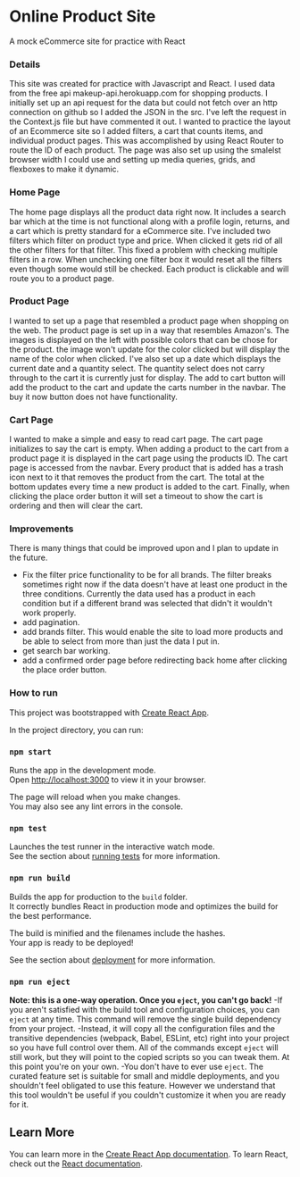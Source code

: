 # Online Product Site
A mock eCommerce site for practice with React

### Details
This site was created for practice with Javascript and React. I used data from the free api makeup-api.herokuapp.com for shopping products. I initially set up an api request for the data but could not fetch over an http connection on github so I added the JSON in the src. I've left the request in the Context.js file but have commented it out. I wanted to practice the layout of an Ecommerce site so I added filters, a cart that counts items, and individual product pages. This was accomplished by using React Router to route the ID of each product. The page was also set up using the smalelst browser width I could use and setting up media queries, grids, and flexboxes to make it dynamic.

### Home Page
The home page displays all the product data right now. It includes a search bar which at the time is not functional along with a profile login, returns, and a cart which is pretty standard for a eCommerce site. I've included two filters which filter on product type and price. When clicked it gets rid of all the other filters for that filter. This fixed a problem with checking multiple filters in a row. When unchecking one filter box it would reset all the filters even though some would still be checked. Each product is clickable and will route you to a product page.

### Product Page
I wanted to set up a page that resembled a product page when shopping on the web. The product page is set up in a way that resembles Amazon's. The images is displayed on the left with possible colors that can be chose for the product. the image won't update for the color clicked but will display the name of the color when clicked. I've also set up a date which displays the current date and a quantity select. The quantity select does not carry through to the cart it is currently just for display. The add to cart button will add the product to the cart and update the carts number in the navbar. The buy it now button does not have functionality.

### Cart Page
I wanted to make a simple and easy to read cart page. The cart page initializes to say the cart is empty. When adding a product to the cart from a product page it is displayed in the cart page using the products ID. The cart page is accessed from the navbar. Every product that is added has a trash icon next to it that removes the product from the cart. The total at the bottom updates every time a new product is added to the cart. Finally, when clicking the place order button it will set a timeout to show the cart is ordering and then will clear the cart.

### Improvements
There is many things that could be improved upon and I plan to update in the future.
- Fix the filter price functionality to be for all brands. The filter breaks sometimes right now if the data doesn't have at least one product in the three conditions. Currently the data used has a product in each condition but if a different brand was selected that didn't it wouldn't work properly.
- add pagination.
- add brands filter. This would enable the site to load more products and be able to select from more than just the data I put in.
- get search bar working.
- add a confirmed order page before redirecting back home after clicking the place order button.



### How to run
This project was bootstrapped with [Create React App](https://github.com/facebook/create-react-app).

In the project directory, you can run:

### `npm start`

Runs the app in the development mode.\
Open [http://localhost:3000](http://localhost:3000) to view it in your browser.

The page will reload when you make changes.\
You may also see any lint errors in the console.

### `npm test`

Launches the test runner in the interactive watch mode.\
See the section about [running tests](https://facebook.github.io/create-react-app/docs/running-tests) for more information.

### `npm run build`

Builds the app for production to the `build` folder.\
It correctly bundles React in production mode and optimizes the build for the best performance.

The build is minified and the filenames include the hashes.\
Your app is ready to be deployed!

See the section about [deployment](https://facebook.github.io/create-react-app/docs/deployment) for more information.

### `npm run eject`
**Note: this is a one-way operation. Once you `eject`, you can't go back!**
-If you aren't satisfied with the build tool and configuration choices, you can `eject` at any time. This command will remove the single build dependency from your project.
-Instead, it will copy all the configuration files and the transitive dependencies (webpack, Babel, ESLint, etc) right into your project so you have full control over them. All of the commands except `eject` will still work, but they will point to the copied scripts so you can tweak them. At this point you're on your own.
-You don't have to ever use `eject`. The curated feature set is suitable for small and middle deployments, and you shouldn't feel obligated to use this feature. However we understand that this tool wouldn't be useful if you couldn't customize it when you are ready for it.

## Learn More
You can learn more in the [Create React App documentation](https://facebook.github.io/create-react-app/docs/getting-started).
To learn React, check out the [React documentation](https://reactjs.org/).

